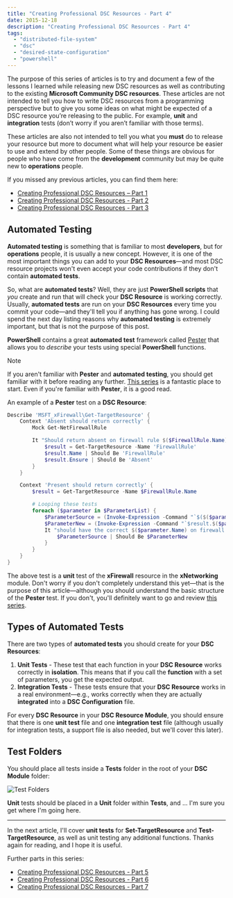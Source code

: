 ```yaml
---
title: "Creating Professional DSC Resources - Part 4"
date: 2015-12-18
description: "Creating Professional DSC Resources - Part 4"
tags:
  - "distributed-file-system"
  - "dsc"
  - "desired-state-configuration"
  - "powershell"
---
```


The purpose of this series of articles is to try and document a few of the lessons I learned while releasing new DSC resources as well as contributing to the existing **Microsoft Community DSC resources**. These articles are not intended to tell you how to write DSC resources from a programming perspective but to give you some ideas on what might be expected of a DSC resource you’re releasing to the public. For example, **unit** and **integration** tests (don’t worry if you aren’t familiar with those terms).

These articles are also not intended to tell you what you **must** do to release your resource but more to document what will help your resource be easier to use and extend by other people. Some of these things are obvious for people who have come from the **development** community but may be quite new to **operations** people.

If you missed any previous articles, you can find them here:

- [Creating Professional DSC Resources – Part 1](/blog/creating-professional-dsc-resources-part-1/)
- [Creating Professional DSC Resources - Part 2](/blog/creating-professional-dsc-resources-part-2/)
- [Creating Professional DSC Resources - Part 3](/blog/creating-professional-dsc-resources-part-3/)

## Automated Testing

**Automated testing** is something that is familiar to most **developers**, but for **operations** people, it is usually a new concept. However, it is one of the most important things you can add to your **DSC Resources**—and most DSC resource projects won't even accept your code contributions if they don't contain **automated tests**.

So, what are **automated tests**? Well, they are just **PowerShell scripts** that _you_ create and run that will check your **DSC Resource** is working correctly. Usually, **automated tests** are run on your **DSC Resources** every time you commit your code—and they'll tell you if anything has gone wrong. I could spend the next day listing reasons why **automated testing** is extremely important, but that is not the purpose of this post.

**PowerShell** contains a great **automated test** framework called [Pester](https://github.com/pester/Pester) that allows you to _describe_ your tests using special **PowerShell** functions.

> [!NOTE]
> If you aren't familiar with **Pester** and **automated testing**, you should get familiar with it before reading any further. [This series](http://blogs.technet.com/b/heyscriptingguy/archive/2015/12/14/what-is-pester-and-why-should-i-care.aspx) is a fantastic place to start. Even if you're familiar with **Pester**, it is a good read.

An example of a **Pester** test on a **DSC Resource**:

```powershell
Describe 'MSFT_xFirewall\Get-TargetResource' {
    Context 'Absent should return correctly' {
        Mock Get-NetFirewallRule

        It "Should return absent on firewall rule $($FirewallRule.Name)" {
            $result = Get-TargetResource -Name 'FirewallRule'
            $result.Name | Should Be 'FirewallRule'
            $result.Ensure | Should Be 'Absent'
        }
    }

    Context 'Present should return correctly' {
        $result = Get-TargetResource -Name $FirewallRule.Name

        # Looping these tests
        foreach ($parameter in $ParameterList) {
            $ParameterSource = (Invoke-Expression -Command "`$($($parameter.source))")
            $ParameterNew = (Invoke-Expression -Command "`$result.$($parameter.name)")
            It "should have the correct $($parameter.Name) on firewall rule $($FirewallRule.Name)" {
                $ParameterSource | Should Be $ParameterNew
            }
        }
    }
}
```

The above test is a **unit** test of the **xFirewall** resource in the **xNetworking** module. Don't worry if you don't completely understand this yet—that is the purpose of this article—although you should understand the basic structure of the **Pester** test. If you don't, you'll definitely want to go and review [this series](http://blogs.technet.com/b/heyscriptingguy/archive/2015/12/14/what-is-pester-and-why-should-i-care.aspx).

## Types of Automated Tests

There are two types of **automated tests** you should create for your **DSC Resources**:

1. **Unit Tests** - These test that each function in your **DSC Resource** works correctly in **isolation**. This means that if you call the **function** with a set of parameters, you get the expected output.
2. **Integration Tests** - These tests ensure that your **DSC Resource** works in a real environment—e.g., works correctly when they are actually **integrated** into a **DSC Configuration** file.

For every **DSC Resource** in your **DSC Resource Module**, you should ensure that there is one **unit test** file and one **integration test** file (although usually for integration tests, a support file is also needed, but we'll cover this later).

## Test Folders

You should place all tests inside a **Tests** folder in the root of your **DSC Module** folder:

![Test Folders](/assets/images/blog/ss_dsc_testfolders.png)

**Unit** tests should be placed in a **Unit** folder within **Tests**, and ... I'm sure you get where I'm going here.

---

In the next article, I'll cover **unit tests** for **Set-TargetResource** and **Test-TargetResource**, as well as unit testing any additional functions. Thanks again for reading, and I hope it is useful.

Further parts in this series:

- [Creating Professional DSC Resources - Part 5](/blog/creating-professional-dsc-resources-part-5/)
- [Creating Professional DSC Resources - Part 6](/blog/creating-professional-dsc-resources-part-6/)
- [Creating Professional DSC Resources - Part 7](/blog/creating-professional-dsc-resources-part-7/)
